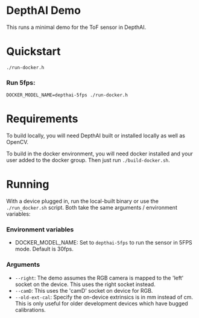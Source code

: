 # DepthAI Demo 

This runs a minimal demo for the ToF sensor in DepthAI. 

# Quickstart

`./run-docker.h`

### Run 5fps:
`DOCKER_MODEL_NAME=depthai-5fps ./run-docker.h`

# Requirements

To build locally, you will need DepthAI built or installed locally as well as OpenCV. 

To build in the docker environment, you will need docker installed and your user added to the docker group. Then just run `./build-docker.sh`. 

# Running

With a device plugged in, run the local-built binary or use the `./run_docker.sh` script. Both take the same arguments / environment variables:

### Environment variables
- DOCKER_MODEL_NAME: Set to `depthai-5fps` to run the sensor in 5FPS mode. Default is 30fps. 

### Arguments
- `--right`: The demo assumes the RGB camera is mapped to the 'left' socket on the device. This uses the right socket instead.
- `--camD`: This uses the 'camD' socket on device for RGB.
- `--old-ext-cal`: Specify the on-device extrinsics is in mm instead of cm. This is only useful for older development devices which have bugged calibrations.

